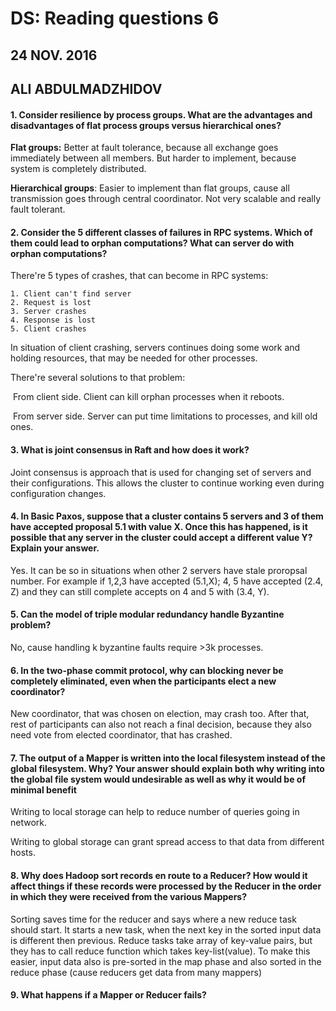 # **DS: Reading questions 6**

## 24 NOV. 2016

## **ALI ABDULMADZHIDOV**

#### **1. Consider resilience by process groups. What are the advantages and disadvantages of flat process groups versus hierarchical ones?**

**Flat groups:** Better at fault tolerance, because all exchange goes immediately between all members. But harder to implement, because system is completely distributed.

**Hierarchical groups**: Easier to implement than flat groups, cause all transmission goes through central coordinator. Not very scalable and really fault tolerant.

#### **2. Consider the 5 different classes of failures in RPC systems. Which of them could lead to orphan computations? What can server do with orphan computations?**

There're 5 types of crashes, that can become in RPC systems:

	1. Client can't find server
	2. Request is lost
	3. Server crashes
	4. Response is lost
	5. Client crashes

In situation of client crashing, servers continues doing some work and holding resources, that may be needed for other processes.

There're several solutions to that problem:

​	From client side. Client can kill orphan processes when it reboots.

​	From server side. Server can put time limitations to processes, and kill old ones.

#### **3. What is joint consensus in Raft and how does it work?**

Joint consensus is approach that is used for changing set of servers and their configurations. This allows the cluster to continue working even during configuration changes.

#### **4. In Basic Paxos, suppose that a cluster contains 5 servers and 3 of them have accepted proposal 5.1 with value X. Once this has happened, is it possible that any server in the cluster could accept a different value Y? Explain your answer.**

Yes. It can be so in situations when other 2 servers have stale proropsal number. For example if 1,2,3 have accepted (5.1,X); 4, 5 have accepted (2.4, Z) and they can still complete accepts on 4 and 5 with (3.4, Y).

#### **5. Can the model of triple modular redundancy handle Byzantine problem?**

No, cause handling k byzantine faults require >3k processes.

#### **6. In the two-phase commit protocol, why can blocking never be completely eliminated, even when the participants elect a new coordinator?**

New coordinator, that was chosen on election, may crash too. After that, rest of participants can also not reach a final decision, because they also need vote from elected coordinator, that has crashed.

#### **7. The output of a Mapper is written into the local filesystem instead of the global filesystem. Why? Your answer should explain both why writing into the global file system would undesirable as well as why it would be of minimal benefit**

Writing to local storage can help to reduce number of queries going in network.

Writing to global storage can grant spread access to that data from different hosts.


#### **8. Why does Hadoop sort records en route to a Reducer? How would it affect things if these records were processed by the Reducer in the order in which they were received from the various Mappers?**

Sorting saves time for the reducer and says where a new reduce task should start. It starts a new task, when the next key in the sorted input data is different then previous. Reduce tasks take array of key-value pairs, but they has to call reduce function which takes key-list(value). To make this easier, input data also is pre-sorted in the map phase and also sorted in the reduce phase (cause reducers get data from many mappers)

#### **9. What happens if a Mapper or Reducer fails?**


